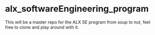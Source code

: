 # alx_softwareEngineering_program
This will be a master repo for the ALX SE program from soup to nut, feel free to clone and play around with it.
